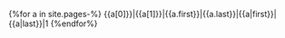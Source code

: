 {%for a in site.pages-%}
{{a[0]}}|{{a[1]}}|{{a.first}}|{{a.last}}|{{a|first}}|{{a|last}}|1
{%endfor%}
